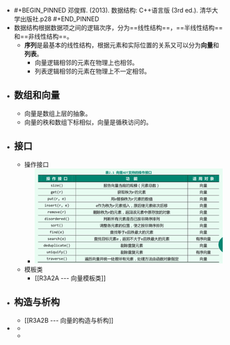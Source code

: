 - #+BEGIN_PINNED
  邓俊辉. (2013). 数据结构: C++语言版 (3rd ed.). 清华大学出版社.p28
  #+END_PINNED
- 数据结构根据数据项之间的逻辑次序，分为==线性结构==，==半线性结构==和==非线性结构==。
	- **序列**是最基本的线性结构，根据元素和实际位置的关系又可以分为**向量**和**列表**。
		- 向量逻辑相邻的元素在物理上也相邻。
		- 列表逻辑相邻的元素在物理上不一定相邻。
- ## 数组和向量
	- 向量是数组上层的抽象。
	- 向量的秩和数组下标相似，向量是循秩访问的。
- ## 接口
	- 操作接口
		- ![image.png](../assets/image_1666337301985_0.png)
	- 模板类
		- [[R3A2A --- 向量模板类]]
- ## 构造与析构
	- [[R3A2B --- 向量的构造与析构]]
-
	-
	-